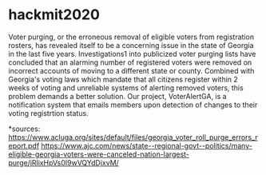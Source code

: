 # hackmit2020
Voter purging, or the erroneous removal of eligible voters from registration rosters, has revealed itself to be a concerning issue in the state of Georgia in the last five years. Investigations<super>1</super> into publicized voter purging lists have concluded that an alarming number of registered voters were removed on incorrect accounts of moving to a different state or county. Combined with Georgia's voting laws which mandate that all citizens register within 2 weeks of voting and unreliable systems of alerting removed voters, this problem demands a better solution. Our project, VoterAlertGA, is a notification system that emails members upon detection of changes to their voting registrtion status.

*sources:
https://www.acluga.org/sites/default/files/georgia_voter_roll_purge_errors_report.pdf
https://www.ajc.com/news/state--regional-govt--politics/many-eligible-georgia-voters-were-canceled-nation-largest-purge/jRlixHpVs0I9wVQYdDjxvM/
